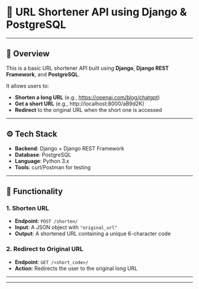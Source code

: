 # 🔗 URL Shortener API using Django & PostgreSQL

---

## 📌 Overview

This is a basic URL shortener API built using **Django**, **Django REST Framework**, and **PostgreSQL**.

It allows users to:
- **Shorten a long URL** (e.g., https://openai.com/blog/chatgpt)
- **Get a short URL** (e.g., http://localhost:8000/aB9d2K)
- **Redirect** to the original URL when the short one is accessed

---

## ⚙️ Tech Stack

- **Backend**: Django + Django REST Framework
- **Database**: PostgreSQL
- **Language**: Python 3.x
- **Tools**: curl/Postman for testing

---

## 🧠 Functionality

### 1. Shorten URL
- **Endpoint**: `POST /shorten/`
- **Input**: A JSON object with `"original_url"`
- **Output**: A shortened URL containing a unique 6-character code

### 2. Redirect to Original URL
- **Endpoint**: `GET /<short_code>/`
- **Action**: Redirects the user to the original long URL

---


---

